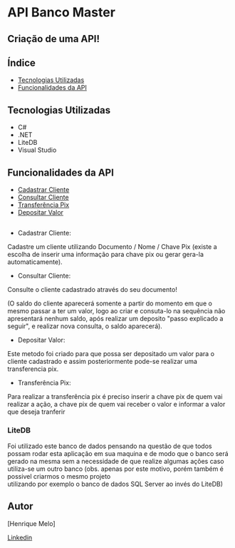 # API Banco Master

## Criação de uma API!

## Índice
- <a href="#-tecnologias-utilizadas"> Tecnologias Utilizadas </a>
- <a href="#-funcionalidades-da-API"> Funcionalidades da API </a>
## Tecnologias Utilizadas
- C#
- .NET
- LiteDB
- Visual Studio 

## Funcionalidades da API 
- <a href="#Cadastrar-Cliente"> Cadastrar Cliente <a/>
- <a href="#Consultar-Cliente"> Consultar Cliente <a/>
- <a href="#Transferencia-Pix "> Transferência Pix <a/>
- <a href="#Depositar-Valor"> Depositar Valor <a/>

## 
- Cadastrar Cliente: 

Cadastre um cliente utilizando Documento / Nome / Chave Pix 
(existe a escolha de inserir uma informação para chave pix 
ou gerar gera-la automaticamente). 

- Consultar Cliente: 

Consulte o cliente cadastrado através do seu documento!

(O saldo do cliente aparecerá somente a partir do momento 
em que o mesmo passar a ter um valor, logo ao criar e consuta-lo
na sequência não apresentará nenhum saldo, após realizar um deposito
"passo explicado a seguir", e realizar nova consulta, o saldo aparecerá).

- Depositar Valor: 

Este metodo foi criado para que possa ser depositado um valor 
para o cliente cadastrado e assim posteriormente pode-se realizar
uma transferencia pix.

- Transferência Pix:

Para realizar a transferência pix é preciso inserir a chave pix de quem 
vai realizar a ação, a chave pix de quem vai receber o valor e informar a 
valor que deseja tranferir

### LiteDB 
Foi utilizado este banco de dados pensando na questão de que todos possam 
rodar esta aplicação em sua maquina e de modo que o banco será gerado na mesma
sem a necessidade de que realize algumas ações caso utiliza-se um outro banco 
(obs. apenas por este motivo, porém também é possivel criarmos o mesmo projeto  
utilizando por exemplo o banco de dados SQL Server ao invés do LiteDB)

## Autor
[Henrique Melo]

[Linkedin](https://www.linkedin.com/in/henriquemelo05/)
